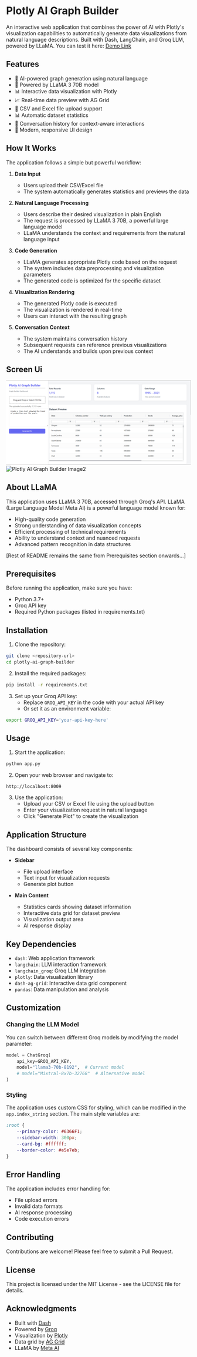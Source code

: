 # Plotly AI Graph Builder

An interactive web application that combines the power of AI with Plotly's visualization capabilities to automatically generate data visualizations from natural language descriptions. Built with Dash, LangChain, and Groq LLM, powered by LLaMA.
You can test it here: [Demo Link](https://dataviz-ai-builder.onrender.com/)

## Features

- 🤖 AI-powered graph generation using natural language
- 🦙 Powered by LLaMA 3 70B model
- 📊 Interactive data visualization with Plotly
- 📈 Real-time data preview with AG Grid
- 📁 CSV and Excel file upload support
- 📊 Automatic dataset statistics
- 💬 Conversation history for context-aware interactions
- 🎨 Modern, responsive UI design

## How It Works

The application follows a simple but powerful workflow:

1. **Data Input**
   - Users upload their CSV/Excel file
   - The system automatically generates statistics and previews the data

2. **Natural Language Processing**
   - Users describe their desired visualization in plain English
   - The request is processed by LLaMA 3 70B, a powerful large language model
   - LLaMA understands the context and requirements from the natural language input

3. **Code Generation**
   - LLaMA generates appropriate Plotly code based on the request
   - The system includes data preprocessing and visualization parameters
   - The generated code is optimized for the specific dataset

4. **Visualization Rendering**
   - The generated Plotly code is executed
   - The visualization is rendered in real-time
   - Users can interact with the resulting graph

5. **Conversation Context**
   - The system maintains conversation history
   - Subsequent requests can reference previous visualizations
   - The AI understands and builds upon previous context
  
## Screen Ui
![Plotly AI Graph Builder Image](https://github.com/verus56/Plotly-AI-Graph-Builder/blob/main/1.png)
![Plotly AI Graph Builder Image2]([URL_OF_THE_IMAGE](https://github.com/verus56/Plotly-AI-Graph-Builder/blob/main/2.png))

## About LLaMA

This application uses LLaMA 3 70B, accessed through Groq's API. LLaMA (Large Language Model Meta AI) is a powerful language model known for:

- High-quality code generation
- Strong understanding of data visualization concepts
- Efficient processing of technical requirements
- Ability to understand context and nuanced requests
- Advanced pattern recognition in data structures

[Rest of README remains the same from Prerequisites section onwards...]

## Prerequisites

Before running the application, make sure you have:

- Python 3.7+
- Groq API key
- Required Python packages (listed in requirements.txt)

## Installation

1. Clone the repository:
```bash
git clone <repository-url>
cd plotly-ai-graph-builder
```

2. Install the required packages:
```bash
pip install -r requirements.txt
```

3. Set up your Groq API key:
   - Replace `GROQ_API_KEY` in the code with your actual API key
   - Or set it as an environment variable:
```bash
export GROQ_API_KEY='your-api-key-here'
```

## Usage

1. Start the application:
```bash
python app.py
```

2. Open your web browser and navigate to:
```
http://localhost:8009
```

3. Use the application:
   - Upload your CSV or Excel file using the upload button
   - Enter your visualization request in natural language
   - Click "Generate Plot" to create the visualization

## Application Structure

The dashboard consists of several key components:

- **Sidebar**
  - File upload interface
  - Text input for visualization requests
  - Generate plot button

- **Main Content**
  - Statistics cards showing dataset information
  - Interactive data grid for dataset preview
  - Visualization output area
  - AI response display

## Key Dependencies

- `dash`: Web application framework
- `langchain`: LLM interaction framework
- `langchain_groq`: Groq LLM integration
- `plotly`: Data visualization library
- `dash-ag-grid`: Interactive data grid component
- `pandas`: Data manipulation and analysis

## Customization

### Changing the LLM Model

You can switch between different Groq models by modifying the model parameter:

```python
model = ChatGroq(
    api_key=GROQ_API_KEY,
    model="llama3-70b-8192",  # Current model
    # model="Mixtral-8x7b-32768"  # Alternative model
)
```

### Styling

The application uses custom CSS for styling, which can be modified in the `app.index_string` section. The main style variables are:

```css
:root {
    --primary-color: #6366F1;
    --sidebar-width: 300px;
    --card-bg: #ffffff;
    --border-color: #e5e7eb;
}
```

## Error Handling

The application includes error handling for:
- File upload errors
- Invalid data formats
- AI response processing
- Code execution errors

## Contributing

Contributions are welcome! Please feel free to submit a Pull Request.

## License

This project is licensed under the MIT License - see the LICENSE file for details.

## Acknowledgments

- Built with [Dash](https://dash.plotly.com/)
- Powered by [Groq](https://groq.com/)
- Visualization by [Plotly](https://plotly.com/)
- Data grid by [AG Grid](https://www.ag-grid.com/)
- LLaMA by [Meta AI](https://ai.meta.com/)
